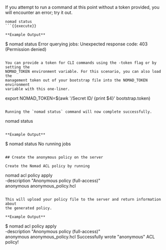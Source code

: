 If you attempt to run a command at this point without a token provided, you will
encounter an error; try it out.

```
nomad status
```{{execute}}

**Example Output**

```
$ nomad status
Error querying jobs: Unexpected response code: 403 (Permission denied)
```

You can provide a token for CLI commands using the -token flag or by setting the
NOMAD_TOKEN environment variable. For this scenario, you can also load the
management token out of your bootstrap file into the NOMAD_TOKEN environment
variable with this one-liner.

```
export NOMAD_TOKEN=$(awk '/Secret ID/ {print $4}' bootstrap.token)
```{{execute}}

Running the `nomad status` command will now complete successfully.

```
nomad status
```{{execute}}

**Example Output**

```
$ nomad status
No running jobs
```

## Create the anonymous policy on the server

Create the Nomad ACL policy by running

```
nomad acl policy apply \
  -description "Anonymous policy (full-access)" \
  anonymous anonymous_policy.hcl
```{{execute}}

This will upload your policy file to the server and return information about
the generated policy.

**Example Output**

```
$ nomad acl policy apply \
  -description "Anonymous policy (full-access)" \
  anonymous anonymous_policy.hcl
Successfully wrote "anonymous" ACL policy!
```
